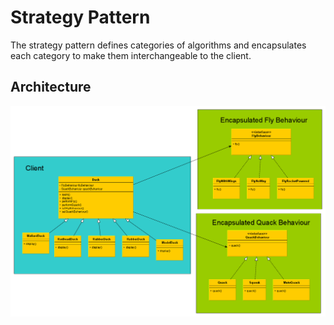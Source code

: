 # Strategy Pattern 
The strategy pattern defines categories of algorithms and encapsulates each category to make them interchangeable to the client. 


## Architecture
![Duck Simulator Diagram](../images/strategy.png)

